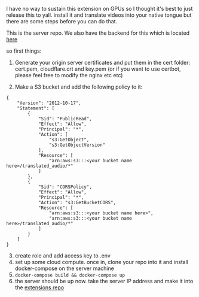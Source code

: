 I have no way to sustain this extension on GPUs so I thought it's best to just release this to yall. install it and translate videos into your native tongue
but there are some steps before you can do that.

This is the server repo. We also have the backend for this which is located [here]()

so first things:

1. Generate your origin server certificates and put them in the cert folder: cert.pem, cloudflare.crt and key.pem (or if you want to use certbot, please feel free to modify the nginx etc etc)

2. Make a S3 bucket and add the following policy to it:

```
{
    "Version": "2012-10-17",
    "Statement": [
        {
            "Sid": "PublicRead",
            "Effect": "Allow",
            "Principal": "*",
            "Action": [
                "s3:GetObject",
                "s3:GetObjectVersion"
            ],
            "Resource": [
                "arn:aws:s3:::<your bucket name here>/translated_audio/*"
            ]
        },
        {
            "Sid": "CORSPolicy",
            "Effect": "Allow",
            "Principal": "*",
            "Action": "s3:GetBucketCORS",
            "Resource": [
                "arn:aws:s3:::<your bucket name here>",
                "arn:aws:s3:::<your bucket name here>/translated_audio/*"
            ]
        }
    ]
}
```

3. create role and add access key to .env
4. set up some cloud compute. once in, clone your repo into it and install docker-compose on the server machine
5. `docker-compose build && docker-compose up`
6. the server should be up now. take the server IP address and make it into the [extensions repo]()
